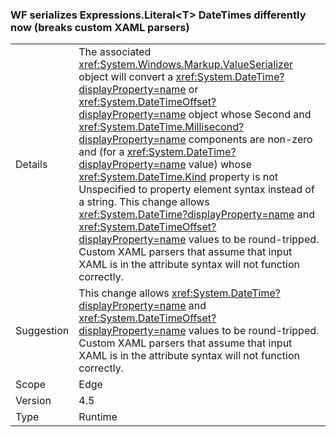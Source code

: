 ### WF serializes Expressions.Literal&lt;T&gt; DateTimes differently now (breaks custom XAML parsers)

|   |   |
|---|---|
|Details|The associated <xref:System.Windows.Markup.ValueSerializer> object will convert a <xref:System.DateTime?displayProperty=name> or <xref:System.DateTimeOffset?displayProperty=name> object whose Second and <xref:System.DateTime.Millisecond?displayProperty=name> components are non-zero and (for a <xref:System.DateTime?displayProperty=name> value) whose <xref:System.DateTime.Kind> property is not Unspecified to property element syntax instead of a string. This change allows <xref:System.DateTime?displayProperty=name> and <xref:System.DateTimeOffset?displayProperty=name> values to be round-tripped. Custom XAML parsers that assume that input XAML is in the attribute syntax will not function correctly.|
|Suggestion|This change allows <xref:System.DateTime?displayProperty=name> and <xref:System.DateTimeOffset?displayProperty=name> values to be round-tripped. Custom XAML parsers that assume that input XAML is in the attribute syntax will not function correctly.|
|Scope|Edge|
|Version|4.5|
|Type|Runtime|

